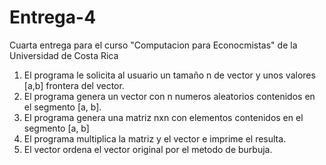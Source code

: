 # Entrega-4
Cuarta entrega para el curso  "Computacion para Econocmistas" de la Universidad de Costa Rica

1. El programa le solicita al usuario un tamaño n de vector y unos valores [a,b] frontera del vector.
2. El programa genera un vector con n numeros aleatorios contenidos en el segmento [a, b].
3. El programa genera una matriz nxn con elementos contenidos en el segmento [a, b]
4. El programa multiplica la matriz y el vector e imprime el resulta.
5. El vector ordena el vector original por el metodo de burbuja.
